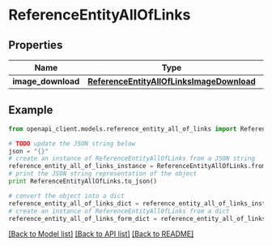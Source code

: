 # ReferenceEntityAllOfLinks


## Properties
Name | Type | Description | Notes
------------ | ------------- | ------------- | -------------
**image_download** | [**ReferenceEntityAllOfLinksImageDownload**](ReferenceEntityAllOfLinksImageDownload.md) |  | [optional] 

## Example

```python
from openapi_client.models.reference_entity_all_of_links import ReferenceEntityAllOfLinks

# TODO update the JSON string below
json = "{}"
# create an instance of ReferenceEntityAllOfLinks from a JSON string
reference_entity_all_of_links_instance = ReferenceEntityAllOfLinks.from_json(json)
# print the JSON string representation of the object
print ReferenceEntityAllOfLinks.to_json()

# convert the object into a dict
reference_entity_all_of_links_dict = reference_entity_all_of_links_instance.to_dict()
# create an instance of ReferenceEntityAllOfLinks from a dict
reference_entity_all_of_links_form_dict = reference_entity_all_of_links.from_dict(reference_entity_all_of_links_dict)
```
[[Back to Model list]](../README.md#documentation-for-models) [[Back to API list]](../README.md#documentation-for-api-endpoints) [[Back to README]](../README.md)


